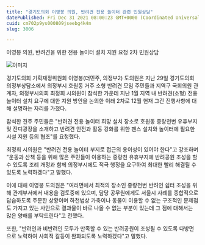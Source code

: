 ```yaml
---
title: "경기도의회 이영봉 의원, 반려견 전용 놀이터 관련 민원상담"
datePublished: Fri Dec 31 2021 08:00:23 GMT+0000 (Coordinated Universal Time)
cuid: cm702p9ys000809jseebg4k4m
slug: 3006

---
```



이영봉 의원, 반려견을 위한 전용 놀이터 설치 지원 요청 2차 민원상담

![이미지](https://cdn.hashnode.com/res/hashnode/image/upload/v1739253623164/11eb06b9-ff8a-4c05-85c5-dc44f158243c.jpeg)

경기도의회 기획재정위원회 이영봉(더민주, 의정부2) 도의원은 지난 29일 경기도의회 의정부상담소에서 의정부시 호원동 거주 소형 반려견 모임 주민들과 지역구 국회의원 관계자, 의정부시의회 최정희 시의원이 참석한 가운데 지난 1월 지역 내 반려견(소형) 전용 놀이터 설치 요구에 대한 지원 방안을 논의한 이래 2차로 12월 현재 그간 진행사항에 대해 설명하는 자리를 가졌다.

참석한 견주 주민들은 "반려견 전용 놀이터 희망 설치 장소로 호원동 중랑천변 유휴부지 및 잔디광장을 소개하고 반려견 안전과 활동 강화를 위한 펜스 설치와 놀이터에 필요한 시설 지원 등의 협조"를 요청했다.

최정희 시의원은 "반려견 전용 놀이터 부지로 접근의 용이성이 있어야 한다"고 강조하며 "운동과 산책 등을 위해 많은 주민들이 이용하는 중랑천 유휴부지에 반려공원 조성을 할 수 있도록 조례 개정과 함께 의정부시에도 적극 행정을 요구하여 최대한 빨리 해결될 수 있도록 노력하겠다"고 말했다.

이에 대해 이영봉 도의원은 "여러면에서 최적의 장소인 중랑천변 반려인 쉼터 조성을 위해 관계부서에서 내용을 검토중에 있으며, 담당 공무원에게도 서울시 사례를 종합적으로 답습하도록 주문한 상황이며 하천법상 가축이나 동물이 이용할 수 없는 구조적인 문제점도 가지고 있는 사안으로 결과물이 바로 나올 수 없는 부분이 있는데 그 점에 대해서는 많은 양해를 부탁드린다"고 전했다.

또한, "반려인과 비반려인 모두가 만족할 수 있는 반려공원이 조성될 수 있도록 다방면으로 노력하여 사회적 갈등이 완화되도록 노력하겠다"고 말했다.